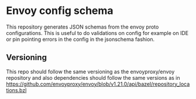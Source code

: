 # Envoy config schema

This repository generates JSON schemas from the envoy proto configurations. This is useful to do validations on config for example on IDE or pin pointing errors in the config in the jsonschema fashion.

## Versioning

This repo should follow the same versioning as the envoyproxy/envoy repository and also dependencies should follow the same versions as in https://github.com/envoyproxy/envoy/blob/v1.21.0/api/bazel/repository_locations.bzl